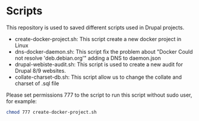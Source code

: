 # Scripts

This repository is used to saved different scripts used in Drupal projects.

* create-docker-project.sh: This script create a new docker project in Linux
* dns-docker-daemon.sh: This script fix the problem about "Docker Could not resolve 'deb.debian.org'" adding a DNS to daemon.json
* drupal-webiste-audit.sh: This script is used to create a new audit for Drupal 8/9 websites.
* collate-charset-db.sh: This script allow us to change the collate and charset of .sql file

Please set permissions 777 to the script to run this script without sudo user, for example:

```bash
chmod 777 create-docker-project.sh
```
